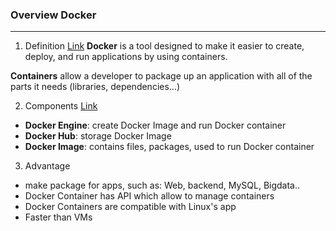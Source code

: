 ### Overview Docker
***
1. Definition
[Link](https://opensource.com/resources/what-docker)
**Docker** is a tool designed to make it easier to create, deploy, and run applications by using containers.

**Containers** allow a developer to package up an application with all of the parts it needs (libraries, dependencies...)

2. Components
[Link](https://viblo.asia/p/docker-nhung-kien-thuc-co-ban-phan-1-bJzKmM1kK9N)
- **Docker Engine**:	create Docker Image and run Docker container
- **Docker Hub**:	storage Docker Image
- **Docker Image**:	contains files, packages, used to run Docker container

3. Advantage
- make package for apps, such as: Web, backend, MySQL, Bigdata..
- Docker Container has API which allow to manage containers
- Docker Containers are compatible with Linux's app
- Faster than VMs
